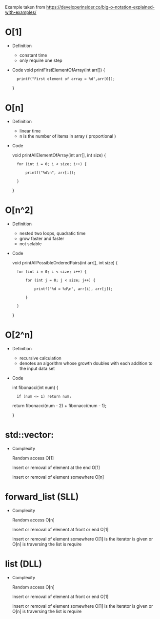Example taken from <https://developerinsider.co/big-o-notation-explained-with-examples/>

# O[1]

* Definition
    - constant time
    - only require one step

* Code
    void printFirstElementOfArray(int arr[]) {

        printf("First element of array = %d",arr[0]);

    }

# O[n]

* Definition
    - linear time
    - n is the number of items in array ( proportional )

* Code

    void printAllElementOfArray(int arr[], int size) {
        
        for (int i = 0; i < size; i++) {

            printf("%d\n", arr[i]);

        }

    }

# O[n^2]

* Definition
    - nested two loops, quadratic time
    - grow faster and faster
    - not sclable

* Code 

    void printAllPossibleOrderedPairs(int arr[], int size) {

        for (int i = 0; i < size; i++) {

            for (int j = 0; j < size; j++) {

                printf("%d = %d\n", arr[i], arr[j]);

            }

        }

    }


# O[2^n]

* Definition
    - recursive calculation
    - denotes an algorithm whose growth doubles with each addition to the input data set

* Code 

    int fibonacci(int num) {

        if (num <= 1) return num;

    return fibonacci(num - 2) + fibonacci(num - 1);

    }

# std::vector: 

* Complexity

    Random access O[1]

    Insert or removal of element at the end O[1]

    Insert or removal of element somewhere O[n]

# forward_list (SLL)

* Complexity

    Random access O[n]

    Insert or removal of element at front or end O[1]

    Insert or removal of element somewhere O[1] is the iterator is given or O[n] is traversing the list is require

# list (DLL)

* Complexity

    Random access O[n]

    Insert or removal of element at front or end O[1]

    Insert or removal of element somewhere O[1] is the iterator is given or O[n] is traversing the list is require



